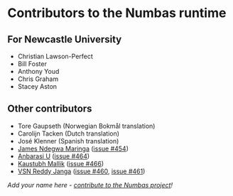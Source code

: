 # Contributors to the Numbas runtime

## For Newcastle University

* Christian Lawson-Perfect
* Bill Foster
* Anthony Youd
* Chris Graham
* Stacey Aston

## Other contributors

* Tore Gaupseth (Norwegian Bokmål translation)
* Carolijn Tacken (Dutch translation)
* José Klenner (Spanish translation)
* [James Ndegwa Maringa](https://github.com/wandeg) ([issue #454](https://github.com/numbas/Numbas/issues/454))
* [Anbarasi U](https://github.com/anbarasiu) ([issue #464](https://github.com/numbas/Numbas/issues/464))
* [Kaustubh Mallik](https://github.com/kaustubhmallik) ([issue #466](https://github.com/numbas/Numbas/issues/466))
* [VSN Reddy Janga](https://github.com/janga1997) ([issue #460](https://github.com/numbas/Numbas/issues/460), [issue #461](https://github.com/numbas/Numbas/issues/461))

*Add your name here - [contribute to the Numbas project](http://www.numbas.org.uk/contributing-to-numbas/)!*
